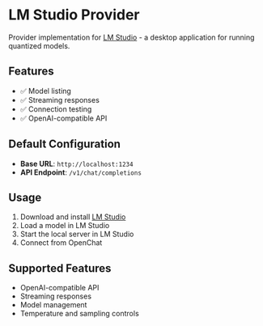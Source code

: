 # LM Studio Provider

Provider implementation for [LM Studio](https://lmstudio.ai/) - a desktop application for running quantized models.

## Features

- ✅ Model listing
- ✅ Streaming responses
- ✅ Connection testing
- ✅ OpenAI-compatible API

## Default Configuration

- **Base URL**: `http://localhost:1234`
- **API Endpoint**: `/v1/chat/completions`

## Usage

1. Download and install [LM Studio](https://lmstudio.ai/)
2. Load a model in LM Studio
3. Start the local server in LM Studio
4. Connect from OpenChat

## Supported Features

- OpenAI-compatible API
- Streaming responses
- Model management
- Temperature and sampling controls
